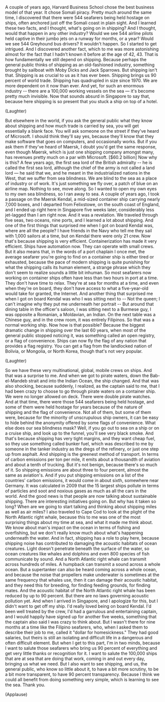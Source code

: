 
A couple of years ago,
Harvard Business School chose
the best business model of that year.
It chose Somali piracy.
Pretty much around the same time,
I discovered that there were 544 seafarers
being held hostage on ships,
often anchored just off the Somali coast
in plain sight.
And I learned these two facts, and I thought,
what&#39;s going on in shipping?
And I thought, would that happen
in any other industry?
Would we see 544 airline pilots
held captive in their jumbo jets
on a runway for months, or a year?
Would we see 544 Greyhound bus drivers?
It wouldn&#39;t happen.
So I started to get intrigued.
And I discovered another fact,
which to me was more astonishing
almost for the fact that I hadn&#39;t known it before
at the age of 42, 43.
That is how fundamentally 
we still depend on shipping.
Because perhaps the general public
thinks of shipping as an old-fashioned industry,
something brought by sailboat
with Moby Dicks and Jack Sparrows.
But shipping isn&#39;t that.
Shipping is as crucial to us as it has ever been.
Shipping brings us 90 percent of world trade.
Shipping has quadrupled in size since 1970.
We are more dependent on it now than ever.
And yet, for such an enormous industry --
there are a 100,000 working vessels on the sea —
it&#39;s become pretty much invisible.
Now that sounds absurd in Singapore to say that,
because here shipping is so present
that you stuck a ship on top of a hotel.

(Laughter)

But elsewhere in the world,
if you ask the general public what they know
about shipping and how much
trade is carried by sea,
you will get essentially a blank face.
You will ask someone on the street
if they&#39;ve heard of Microsoft.
I should think they&#39;ll say yes,
because they&#39;ll know that they make software
that goes on computers,
and occasionally works.
But if you ask them if they&#39;ve heard of Maersk,
I doubt you&#39;d get the same response,
even though Maersk,
which is just one shipping company amongst many,
has revenues pretty much on a par with Microsoft.
[$60.2 billion]
Now why is this?
A few years ago,
the first sea lord of the British admiralty --
he is called the first sea lord,
although the chief of the army is not called a land lord —
he said that we, and he meant
in the industrialized nations in the West,
that we suffer from sea blindness.
We are blind to the sea
as a place of industry or of work.
It&#39;s just something we fly over,
a patch of blue on an airline map.
Nothing to see, move along.
So I wanted to open my own eyes
to my own sea blindness,
so I ran away to sea.
A couple of years ago, I took a passage
on the Maersk Kendal,
a mid-sized container ship
carrying nearly 7,000 boxes,
and I departed from Felixstowe,
on the south coast of England,
and I ended up right here in Singapore
five weeks later,
considerably less jet-lagged than I am right now.
And it was a revelation.
We traveled through five seas,
two oceans, nine ports,
and I learned a lot about shipping.
And one of the first things that surprised me
when I got on board Kendal
was, where are all the people?
I have friends in the Navy who tell me
they sail with 1,000 sailors at a time,
but on Kendal there were only 21 crew.
Now that&#39;s because shipping is very efficient.
Containerization has made it very efficient.
Ships have automation now.
They can operate with small crews.
But it also means that, in the words
of a port chaplain I once met,
the average seafarer you&#39;re going to find
on a container ship is either tired or exhausted,
because the pace of modern shipping
is quite punishing for what the shipping calls
its human element,
a strange phrase which they don&#39;t seem to realize
sounds a little bit inhuman.
So most seafarers now working on container ships
often have less than two hours in port at a time.
They don&#39;t have time to relax.
They&#39;re at sea for months at a time,
and even when they&#39;re on board,
they don&#39;t have access to what
a five-year-old would take for granted, the Internet.
And another thing that surprised me
when I got on board Kendal
was who I was sitting next to --
Not the queen; I can&#39;t imagine why
they put me underneath her portrait --
But around that dining table in the officer&#39;s saloon,
I was sitting next to a Burmese guy,
I was opposite a Romanian, a Moldavian, an Indian.
On the next table was a Chinese guy,
and in the crew room, it was entirely Filipinos.
So that was a normal working ship.
Now how is that possible?
Because the biggest dramatic change
in shipping over the last 60 years,
when most of the general public stopped noticing it,
was something called an open registry,
or a flag of convenience.
Ships can now fly the flag of any nation
that provides a flag registry.
You can get a flag from the landlocked nation
of Bolivia, or Mongolia,
or North Korea, though that&#39;s not very popular.

(Laughter)

So we have these very multinational,
global, mobile crews on ships.
And that was a surprise to me.
And when we got to pirate waters,
down the Bab-el-Mandeb strait
and into the Indian Ocean,
the ship changed.
And that was also shocking, because suddenly,
I realized, as the captain said to me,
that I had been crazy to choose to go
through pirate waters on a container ship.
We were no longer allowed on deck.
There were double pirate watches.
And at that time, there were those 
544 seafarers being held hostage,
and some of them were held hostage for years
because of the nature of shipping
and the flag of convenience.
Not all of them, but some of them were,
because for the minority
of unscrupulous ship owners,
it can be easy to hide behind
the anonymity offered by some flags of convenience.
What else does our sea blindness mask?
Well, if you go out to sea on a ship
or on a cruise ship, and look up to the funnel,
you&#39;ll see very black smoke.
And that&#39;s because shipping
has very tight margins,
and they want cheap fuel,
so they use something called bunker fuel,
which was described to me
by someone in the tanker industry
as the dregs of the refinery,
or just one step up from asphalt.
And shipping is the greenest method of transport.
In terms of carbon emissions per ton per mile,
it emits about a thousandth of aviation
and about a tenth of trucking.
But it&#39;s not benign, because there&#39;s so much of it.
So shipping emissions are
about three to four percent,
almost the same as aviation&#39;s.
And if you put shipping emissions
on a list of the countries&#39; carbon emissions,
it would come in about sixth,
somewhere near Germany.
It was calculated in 2009 that the 15 largest ships
pollute in terms of particles and soot
and noxious gases
as much as all the cars in the world.
And the good news is that
people are now talking about sustainable shipping.
There are interesting initiatives going on.
But why has it taken so long?
When are we going to start talking and thinking
about shipping miles as well as air miles?
I also traveled to Cape Cod to look
at the plight of the North Atlantic right whale,
because this to me was one
of the most surprising things
about my time at sea,
and what it made me think about.
We know about man&#39;s impact on the ocean
in terms of fishing and overfishing,
but we don&#39;t really know much about
what&#39;s happening underneath the water.
And in fact, shipping has a role to play here,
because shipping noise has contributed
to damaging the acoustic
habitats of ocean creatures.
Light doesn&#39;t penetrate beneath
the surface of the water,
so ocean creatures like whales and dolphins
and even 800 species of fish
communicate by sound.
And a North Atlantic right whale
can transmit across hundreds of miles.
A humpback can transmit a sound
across a whole ocean.
But a supertanker can also be heard
coming across a whole ocean,
and because the noise that
propellers make underwater
is sometimes at the same frequency that whales use,
then it can damage their acoustic habitat,
and they need this for breeding,
for finding feeding grounds,
for finding mates.
And the acoustic habitat of the
North Atlantic right whale
has been reduced by up to 90 percent.
But there are no laws governing 
acoustic pollution yet.
And when I arrived in Singapore,
and I apologize for this, but I 
didn&#39;t want to get off my ship.
I&#39;d really loved being on board Kendal.
I&#39;d been well treated by the crew,
I&#39;d had a garrulous and entertaining captain,
and I would happily have signed up
for another five weeks,
something that the captain also said
I was crazy to think about.
But I wasn&#39;t there for nine months at a time
like the Filipino seafarers,
who, when I asked them to describe their job to me,
called it &quot;dollar for homesickness.&quot;
They had good salaries,
but theirs is still an isolating and difficult life
in a dangerous and often difficult element.
But when I get to this part, I&#39;m in two minds,
because I want to salute those seafarers
who bring us 90 percent of everything
and get very little thanks or recognition for it.
I want to salute the 100,000 ships
that are at sea
that are doing that work, coming in and out
every day, bringing us what we need.
But I also want to see shipping,
and us, the general public,
who know so little about it,
to have a bit more scrutiny,
to be a bit more transparent,
to have 90 percent transparency.
Because I think we could all benefit
from doing something very simple,
which is learning to see the sea.
Thank you.

(Applause)

